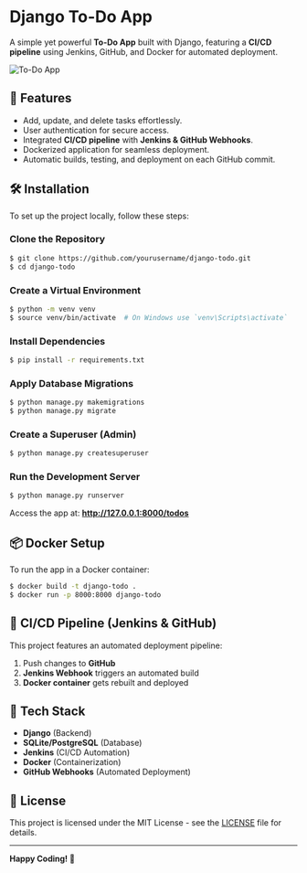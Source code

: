 # Django To-Do App


A simple yet powerful **To-Do App** built with Django, featuring a **CI/CD pipeline** using Jenkins, GitHub, and Docker for automated deployment.

![To-Do App](https://raw.githubusercontent.com/shreys7/django-todo/develop/staticfiles/todoapp.png)

## 🚀 Features
- Add, update, and delete tasks effortlessly.
- User authentication for secure access.
- Integrated **CI/CD pipeline** with **Jenkins & GitHub Webhooks**.
- Dockerized application for seamless deployment.
- Automatic builds, testing, and deployment on each GitHub commit.

## 🛠️ Installation
To set up the project locally, follow these steps:

### Clone the Repository
```bash
$ git clone https://github.com/yourusername/django-todo.git
$ cd django-todo
```

### Create a Virtual Environment
```bash
$ python -m venv venv
$ source venv/bin/activate  # On Windows use `venv\Scripts\activate`
```

### Install Dependencies
```bash
$ pip install -r requirements.txt
```

### Apply Database Migrations
```bash
$ python manage.py makemigrations
$ python manage.py migrate
```

### Create a Superuser (Admin)
```bash
$ python manage.py createsuperuser
```

### Run the Development Server
```bash
$ python manage.py runserver
```
Access the app at: **http://127.0.0.1:8000/todos**

## 📦 Docker Setup
To run the app in a Docker container:
```bash
$ docker build -t django-todo .
$ docker run -p 8000:8000 django-todo
```

## 🔄 CI/CD Pipeline (Jenkins & GitHub)
This project features an automated deployment pipeline:
1. Push changes to **GitHub**
2. **Jenkins Webhook** triggers an automated build
3. **Docker container** gets rebuilt and deployed

## 🎯 Tech Stack
- **Django** (Backend)
- **SQLite/PostgreSQL** (Database)
- **Jenkins** (CI/CD Automation)
- **Docker** (Containerization)
- **GitHub Webhooks** (Automated Deployment)

## 📝 License
This project is licensed under the MIT License - see the [LICENSE](LICENSE) file for details.

---
**Happy Coding! 🚀**

